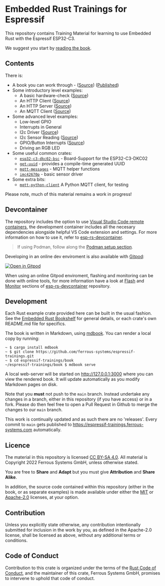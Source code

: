 # Embedded Rust Trainings for Espressif

This repository contains Training Material for learning to use Embedded Rust
with the Espressif ESP32-C3.

We suggest you start by [reading the book](https://espressif-trainings.ferrous-systems.com).

## Contents

There is:

* A book you can work through - ([Source](./book)) ([Published](https://espressif-trainings.ferrous-systems.com))
* Some introductory level examples:
   * A basic hardware-check ([Source](./intro/hardware-check))
   * An HTTP Client ([Source](./intro/http-client))
   * An HTTP Server ([Source](./intro/http-server))
   * An MQTT Client ([Source](./intro/mqtt))
* Some advanced level examples:
   * Low-level GPIO
   * Interrupts in General
   * I2c Driver ([Source](./advanced/i2c-driver))
   * I2c Sensor Reading ([Source](./advanced/i2c-sensor-reading))
   * GPIO/Button Interrupts ([Source](./advanced/button-interrupt))
   * Driving an RGB LED
* Some useful common crates:
   * [`esp32-c3-dkc02-bsc`](./common/lib/esp32-c3-dkc02-bsc) - Board-Support for the ESP32-C3-DKC02
   * [`get-uuid`](./common/lib/get-uuid) - provides a compile-time generated UUID
   * [`mqtt-messages`](./common/lib/mqtt-messages) - MQTT helper functions
   * [`imc42670p`](./common/lib/imc42670p) - basic sensor driver
* Some extra bits:
   * [`mqtt-python-client`](./extra/mqtt-python-client) A Python MQTT client, for testing

Please note, much of this material remains a work in progress!

## Devcontainer

The repository includes the option to use [Visual Studio Code remote
containers](https://code.visualstudio.com/docs/remote/containers), the
development container includes all the necesary dependencies alongside helpful
VS Code extension and settings. For more information on how to use it, refer to
[esp-rs-devcontainer](https://github.com/SergioGasquez/esp-rs-devcontainer).
> If using Podman, follow along the [Podman setup section](https://github.com/SergioGasquez/esp-rs-devcontainer#optional-podman).

Developing in an online dev enviroment is also available with [Gitpod](https://www.gitpod.io/):

[![Open in Gitpod](https://gitpod.io/button/open-in-gitpod.svg)](https://gitpod.io/github.com/SergioGasquez/espressif-trainings/tree/main)

When using an online Gitpod enviroment, flashing and monitoring can be done
with online tools, for more information have a look at [Flash](https://github.com/SergioGasquez/esp-rs-devcontainer#adafruit-esptool)
and [Monitor](https://github.com/SergioGasquez/esp-rs-devcontainer#online-serial-monitor)
sections of [esp-rs-devcontainer](https://github.com/SergioGasquez/esp-rs-devcontainer) repository.

## Development

Each Rust example crate provided here can be built in the usual fashion. See
the [Embedded Rust Bookshelf](https://docs.rust-embedded.org) for general
details, or each crate's own README.md file for specifics.

The book is written in Markdown, using
[mdbook](https://crates.io/crates/mdbook). You can render a local copy by
running:

```console
~ $ cargo install mdbook
~ $ git clone https://github.com/ferrous-systems/espressif-trainings.git
~ $ cd espressif-trainings/book
~/espressif-trainings/book $ mdbook serve
```

A local web-server will be started on <http://127.0.0.1:3000> where you can
view the rendered book. It will update automatically as you modify Markdown
pages on disk.

Note that you __must__ not push to the `main` branch. Instead undertake any
changes in a branch, either in this repository (if you have access) or in a
fork. Please do then feel free to open a Pull Request in Github to merge the
changes to our `main` branch.

This work is continually updated and as such there are no 'releases'. Every
commit to `main` gets published to
<https://espressif-trainings.ferrous-systems.com> automatically.

## Licence

The material in this repository is licensed
[CC BY-SA 4.0](https://creativecommons.org/licenses/by-sa/4.0/). All
material is Copyright 2022 Ferrous Systems GmbH, unless otherwise stated.

You are free to __Share__ and __Adapt__ but you must give __Attribution__ and
__Share Alike__.

In addition, the source code contained within this repository (either in the
book, or as separate examples) is made available under either the
[MIT](./LICENSE-MIT.txt) or [Apache-2.0](./LICENSE_APACHE.txt) licenses, at
your option.

## Contribution

Unless you explicitly state otherwise, any contribution intentionally
submitted for inclusion in the work by you, as defined in the Apache-2.0
license, shall be licensed as above, without any additional terms or
conditions.

## Code of Conduct

Contribution to this crate is organized under the terms of the [Rust Code of
Conduct][CoC], and the maintainer of this crate, Ferrous Systems GmbH, promises
to intervene to uphold that code of conduct.

[CoC]: CODE_OF_CONDUCT.md
